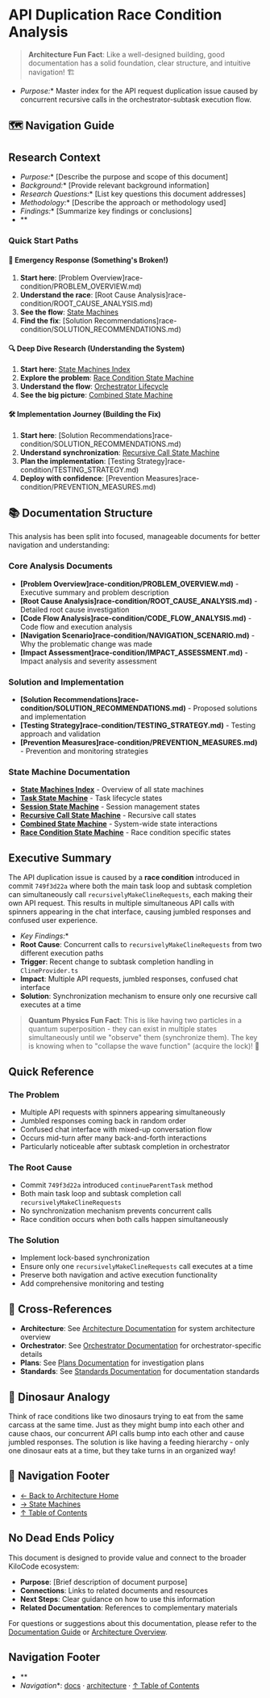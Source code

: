 # API Duplication Race Condition Analysis

> **Architecture Fun Fact**: Like a well-designed building, good documentation has a solid foundation, clear structure, and intuitive navigation! 🏗️
- *Purpose:*\* Master index for the API request duplication issue caused by concurrent recursive calls
  in the orchestrator-subtask execution flow.

## 🗺️ Navigation Guide

## Research Context
- *Purpose:*\* \[Describe the purpose and scope of this document]
- *Background:*\* \[Provide relevant background information]
- *Research Questions:*\* \[List key questions this document addresses]
- *Methodology:*\* \[Describe the approach or methodology used]
- *Findings:*\* \[Summarize key findings or conclusions]
- \*\*

### Quick Start Paths

#### 🚨 **Emergency Response** (Something's Broken!)
1. **Start here**: \[Problem Overview]race-condition/PROBLEM\_OVERVIEW.md)
2. **Understand the race**: \[Root Cause Analysis]race-condition/ROOT\_CAUSE\_ANALYSIS.md)
3. **See the flow**: [State Machines](./state-machines/)
4. **Find the fix**: \[Solution Recommendations]race-condition/SOLUTION\_RECOMMENDATIONS.md)

#### 🔍 **Deep Dive Research** (Understanding the System)
1. **Start here**: [State Machines Index](README.md)
2. **Explore the problem**:
   [Race Condition State Machine](./../state-machines/RACE_CONDITION_STATE_MACHINE.md)
3. **Understand the flow**: [Orchestrator Lifecycle](../../../../../../../orchestrator/ORCHESTRATOR_LIFECYCLE.md)
4. **See the big picture**: [Combined State Machine](./../state-machines/COMBINED_STATE_MACHINE.md)

#### 🛠️ **Implementation Journey** (Building the Fix)
1. **Start here**: \[Solution Recommendations]race-condition/SOLUTION\_RECOMMENDATIONS.md)
2. **Understand synchronization**:
   [Recursive Call State Machine](./../state-machines/RECURSIVE_CALL_STATE_MACHINE.md)
3. **Plan the implementation**: \[Testing Strategy]race-condition/TESTING\_STRATEGY.md)
4. **Deploy with confidence**: \[Prevention Measures]race-condition/PREVENTION\_MEASURES.md)

## 📚 Documentation Structure

This analysis has been split into focused, manageable documents for better navigation and
understanding:

### Core Analysis Documents
- **\[Problem Overview]race-condition/PROBLEM\_OVERVIEW.md)** - Executive summary and problem
  description
- **\[Root Cause Analysis]race-condition/ROOT\_CAUSE\_ANALYSIS.md)** - Detailed root cause
  investigation
- **\[Code Flow Analysis]race-condition/CODE\_FLOW\_ANALYSIS.md)** - Code flow and execution
  analysis
- **\[Navigation Scenario]race-condition/NAVIGATION\_SCENARIO.md)** - Why the problematic change
  was made
- **\[Impact Assessment]race-condition/IMPACT\_ASSESSMENT.md)** - Impact analysis and severity
  assessment

### Solution and Implementation
- **\[Solution Recommendations]race-condition/SOLUTION\_RECOMMENDATIONS.md)** - Proposed solutions
  and implementation
- **\[Testing Strategy]race-condition/TESTING\_STRATEGY.md)** - Testing approach and validation
- **\[Prevention Measures]race-condition/PREVENTION\_MEASURES.md)** - Prevention and monitoring
  strategies

### State Machine Documentation
- **[State Machines Index](README.md)** - Overview of all state machines
- **[Task State Machine](./../state-machines/TASK_STATE_MACHINE.md)** - Task lifecycle states
- **[Session State Machine](./../state-machines/SESSION_STATE_MACHINE.md)** - Session management states
- **[Recursive Call State Machine](./../state-machines/RECURSIVE_CALL_STATE_MACHINE.md)** - Recursive
  call states
- **[Combined State Machine](./../state-machines/COMBINED_STATE_MACHINE.md)** - System-wide state
  interactions
- **[Race Condition State Machine](./../state-machines/RACE_CONDITION_STATE_MACHINE.md)** - Race
  condition specific states

## Executive Summary

The API duplication issue is caused by a **race condition** introduced in commit `749f3d22a` where
both the main task loop and subtask completion can simultaneously call
`recursivelyMakeClineRequests`, each making their own API request. This results in multiple
simultaneous API calls with spinners appearing in the chat interface, causing jumbled responses and
confused user experience.
- *Key Findings:*\*
- **Root Cause**: Concurrent calls to `recursivelyMakeClineRequests` from two different execution
  paths
- **Trigger**: Recent change to subtask completion handling in `ClineProvider.ts`
- **Impact**: Multiple API requests, jumbled responses, confused chat interface
- **Solution**: Synchronization mechanism to ensure only one recursive call executes at a time

> **Quantum Physics Fun Fact**: This is like having two particles in a quantum superposition - they
> can exist in multiple states simultaneously until we "observe" them (synchronize them). The key is
> knowing when to "collapse the wave function" (acquire the lock)! 🔬

## Quick Reference

### The Problem
- Multiple API requests with spinners appearing simultaneously
- Jumbled responses coming back in random order
- Confused chat interface with mixed-up conversation flow
- Occurs mid-turn after many back-and-forth interactions
- Particularly noticeable after subtask completion in orchestrator

### The Root Cause
- Commit `749f3d22a` introduced `continueParentTask` method
- Both main task loop and subtask completion call `recursivelyMakeClineRequests`
- No synchronization mechanism prevents concurrent calls
- Race condition occurs when both calls happen simultaneously

### The Solution
- Implement lock-based synchronization
- Ensure only one `recursivelyMakeClineRequests` call executes at a time
- Preserve both navigation and active execution functionality
- Add comprehensive monitoring and testing

## 🔗 Cross-References
- **Architecture**: See [Architecture Documentation](../../../../../../../README.md) for system architecture overview
- **Orchestrator**: See [Orchestrator Documentation](../orchestrator/) for orchestrator-specific details
- **Plans**: See [Plans Documentation](../plans////////) for investigation plans
- **Standards**: See [Standards Documentation](../standards////////) for documentation standards

## 🦕 Dinosaur Analogy

Think of race conditions like two dinosaurs trying to eat from the same carcass at the same time.
Just as they might bump into each other and cause chaos, our concurrent API calls bump into each
other and cause jumbled responses. The solution is like having a feeding hierarchy - only one
dinosaur eats at a time, but they take turns in an organized way!

## 🧭 Navigation Footer
- [← Back to Architecture Home](../../../../../../../README.md)
- [→ State Machines](README.md)
- [↑ Table of Contents](../../../../../../../README.md)

## No Dead Ends Policy

This document is designed to provide value and connect to the broader KiloCode ecosystem:
- **Purpose**: \[Brief description of document purpose]
- **Connections**: Links to related documents and resources
- **Next Steps**: Clear guidance on how to use this information
- **Related Documentation**: References to complementary materials

For questions or suggestions about this documentation, please refer to the [Documentation Guide](../../../../../../../DOCUMENTATION_GUIDE.md) or [Architecture Overview](../../../../../../../../architecture/README.md).

## Navigation Footer
- \*\*
- *Navigation*\*: [docs](../) · [architecture](../../docs/architecture/) ·
  [↑ Table of Contents](#api-duplication-race-condition-analysis)
